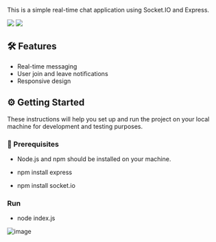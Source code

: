 
This is a simple real-time chat application using Socket.IO and Express.

![](https://img.shields.io/github/stars/refo0/chatapp)
![](https://img.shields.io/github/forks/refo0/chatapp)

## 🛠 Features

- Real-time messaging
- User join and leave notifications
- Responsive design

## ⚙️ Getting Started

These instructions will help you set up and run the project on your local machine for development and testing purposes.

### 🧾 Prerequisites

- Node.js and npm should be installed on your machine.

- npm install express

- npm install socket.io

### Run

- node index.js



![image](https://github.com/ReFo0/chatapp/assets/77904942/960ed9f4-4fa4-4cfa-b631-95b82fb09545)

